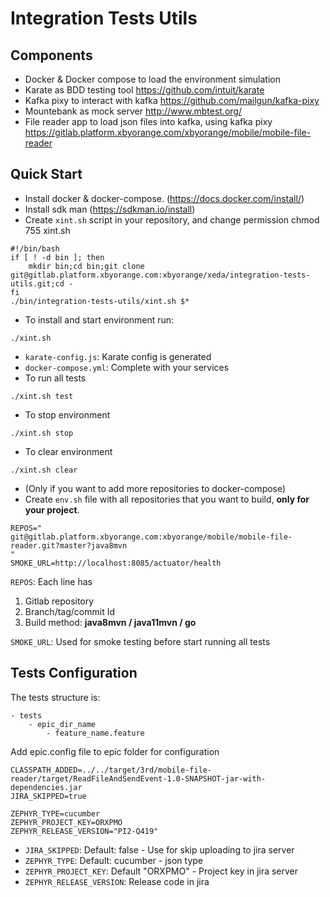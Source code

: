 # Integration Tests Utils

## Components

- Docker & Docker compose to load the environment simulation
- Karate as BDD testing tool https://github.com/intuit/karate
- Kafka pixy to interact with kafka https://github.com/mailgun/kafka-pixy
- Mountebank as mock server http://www.mbtest.org/
- File reader app to load json files into kafka, using kafka pixy https://gitlab.platform.xbyorange.com/xbyorange/mobile/mobile-file-reader

## Quick Start

- Install docker & docker-compose. (https://docs.docker.com/install/)
- Install sdk man  (https://sdkman.io/install)
- Create `xint.sh` script in your repository, and change permission chmod 755 xint.sh

```
#!/bin/bash
if [ ! -d bin ]; then
    mkdir bin;cd bin;git clone git@gitlab.platform.xbyorange.com:xbyorange/xeda/integration-tests-utils.git;cd -
fi
./bin/integration-tests-utils/xint.sh $*
```
- To install and start environment run: 

```
./xint.sh
``` 
- `karate-config.js`: Karate config is generated
- `docker-compose.yml`: Complete with your services
- To run all tests
```
./xint.sh test
```
- To stop environment
```
./xint.sh stop
```
- To clear environment
```
./xint.sh clear
```

- (Only if you want to add more repositories to docker-compose) 
- Create `env.sh` file with all repositories that you want to build, **only for your project**. 

```
REPOS="
git@gitlab.platform.xbyorange.com:xbyorange/mobile/mobile-file-reader.git?master?java8mvn
"
SMOKE_URL=http://localhost:8085/actuator/health
```

`REPOS`: Each line has

1. Gitlab repository
2. Branch/tag/commit Id
3. Build method: **java8mvn / java11mvn / go**  

`SMOKE_URL`: Used for smoke testing before start running all tests


## Tests Configuration

The tests structure is:

```
- tests
    - epic_dir_name
        - feature_name.feature
```

Add epic.config file to epic folder for configuration 

```
CLASSPATH_ADDED=../../target/3rd/mobile-file-reader/target/ReadFileAndSendEvent-1.0-SNAPSHOT-jar-with-dependencies.jar
JIRA_SKIPPED=true

ZEPHYR_TYPE=cucumber
ZEPHYR_PROJECT_KEY=ORXPMO
ZEPHYR_RELEASE_VERSION="PI2-Q419"
```

- `JIRA_SKIPPED`: Default: false - Use for skip uploading to jira server
- `ZEPHYR_TYPE`: Default: cucumber - json type
- `ZEPHYR_PROJECT_KEY`: Default "ORXPMO" - Project key in jira server
- `ZEPHYR_RELEASE_VERSION`: Release code in jira
